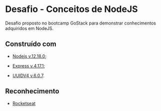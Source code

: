 # Desafio - Conceitos de NodeJS

Desafio proposto no bootcamp GoStack para demonstrar conhecimentos adquiridos em NodeJS.

## Construído com

- [Nodejs v.12.18.0](https://nodejs.org/en/);

- [Express v.4.17.1](https://expressjs.com/pt-br/);

- [UUIDV4 v.6.0.7](https://www.npmjs.com/package/uuidv4).

## Reconhecimento

- [Rocketseat](https://rocketseat.com.br/)


